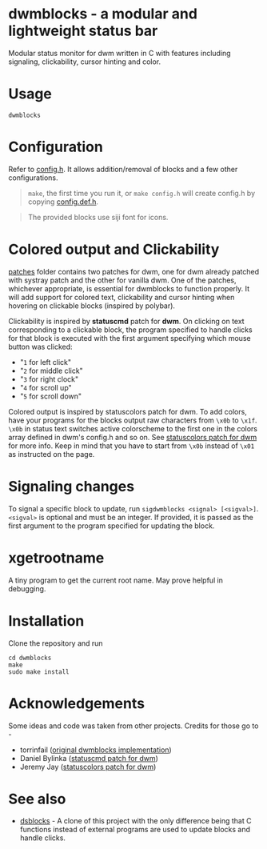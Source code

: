 # dwmblocks - a modular and lightweight status bar

Modular status monitor for dwm written in C with features including
signaling, clickability, cursor hinting and color.

# Usage

`dwmblocks`

# Configuration

Refer to [config.h](config.def.h). It allows addition/removal of blocks and a
few other configurations.

> `make`, the first time you run it, or `make config.h` will create config.h by
> copying [config.def.h](config.def.h).

> The provided blocks use siji font for icons.

# Colored output and Clickability

[patches](patches) folder contains two patches for dwm, one for dwm already
patched with systray patch and the other for vanilla dwm. One of the patches,
whichever appropriate, is essential for dwmblocks to function properly. It will
add support for colored text, clickability and cursor hinting when hovering on
clickable blocks (inspired by polybar).

Clickability is inspired by **statuscmd** patch for **dwm**. On clicking on text corresponding to a clickable block, the program specified to handle clicks for that block is executed with the first argument specifying which mouse button was clicked:

- "`1` for left click"
- "`2` for middle click"
- "`3` for right clock"
- "`4` for scroll up"
- "`5` for scroll down"

Colored output is inspired by statuscolors patch for dwm. To add colors, have
your programs for the blocks output raw characters from `\x0b` to `\x1f`. `\x0b`
in status text switches active colorscheme to the first one in the colors array
defined in dwm's config.h and so on. See
[statuscolors patch for dwm](https://dwm.suckless.org/patches/statuscolors/)
for more info. Keep in mind that you have to start from `\x0b` instead of `\x01`
as instructed on the page.

# Signaling changes

To signal a specific block to update, run `sigdwmblocks <signal> [<sigval>]`.
`<sigval>` is optional and must be an integer. If provided, it is passed as the
first argument to the program specified for updating the block.

# xgetrootname

A tiny program to get the current root name. May prove helpful in debugging.

# Installation

Clone the repository and run

```
cd dwmblocks
make
sudo make install
```

# Acknowledgements

Some ideas and code was taken from other projects. Credits for those go to -

- torrinfail ([original dwmblocks implementation](https://github.com/torrinfail/dwmblocks))
- Daniel Bylinka ([statuscmd patch for dwm](https://dwm.suckless.org/patches/statuscmd/))
- Jeremy Jay ([statuscolors patch for dwm](https://dwm.suckless.org/patches/statuscolors/))

# See also

- [dsblocks](https://github.com/ashish-yadav11/dsblocks) - A clone of this
  project with the only difference being that C functions instead of external
  programs are used to update blocks and handle clicks.
